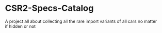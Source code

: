 # CSR2-Specs-Catalog
 A project all about collecting all the rare import variants of all cars no matter if hidden or not
